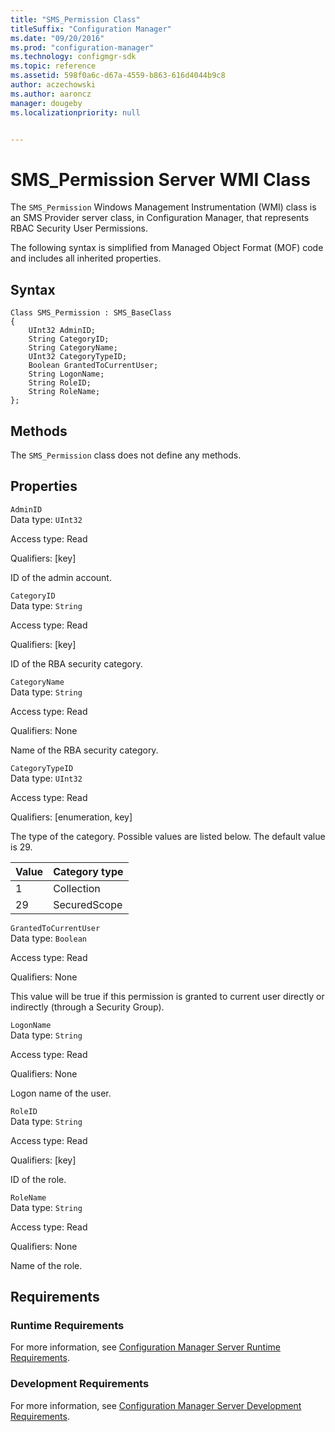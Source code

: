 ```yaml
---
title: "SMS_Permission Class"
titleSuffix: "Configuration Manager"
ms.date: "09/20/2016"
ms.prod: "configuration-manager"
ms.technology: configmgr-sdk
ms.topic: reference
ms.assetid: 598f0a6c-d67a-4559-b863-616d4044b9c8
author: aczechowski
ms.author: aaroncz
manager: dougeby
ms.localizationpriority: null


---
```

# SMS_Permission Server WMI Class
The `SMS_Permission` Windows Management Instrumentation (WMI) class is an SMS Provider server class, in Configuration Manager, that represents RBAC Security User Permissions.  

 The following syntax is simplified from Managed Object Format (MOF) code and includes all inherited properties.  

## Syntax  

```  
Class SMS_Permission : SMS_BaseClass  
{  
    UInt32 AdminID;  
    String CategoryID;  
    String CategoryName;  
    UInt32 CategoryTypeID;  
    Boolean GrantedToCurrentUser;  
    String LogonName;  
    String RoleID;  
    String RoleName;  
};  
```  

## Methods  
 The `SMS_Permission` class does not define any methods.  

## Properties  
 `AdminID`  
 Data type: `UInt32`  

 Access type: Read  

 Qualifiers: [key]  

 ID of the admin account.  

 `CategoryID`  
 Data type: `String`  

 Access type: Read  

 Qualifiers: [key]  

 ID of the RBA security category.  

 `CategoryName`  
 Data type: `String`  

 Access type: Read  

 Qualifiers: None  

 Name of the RBA security category.  

 `CategoryTypeID`  
 Data type: `UInt32`  

 Access type: Read  

 Qualifiers: [enumeration, key]  

 The type of the category. Possible values are listed below. The default value is 29.  

|Value|Category type|  
|-|-|  
|1|Collection|  
|29|SecuredScope|  

 `GrantedToCurrentUser`  
 Data type: `Boolean`  

 Access type: Read  

 Qualifiers: None  

 This value will be true if this permission is granted to current user directly or indirectly (through a Security Group).  

 `LogonName`  
 Data type: `String`  

 Access type: Read  

 Qualifiers: None  

 Logon name of the user.  

 `RoleID`  
 Data type: `String`  

 Access type: Read  

 Qualifiers: [key]  

 ID of the role.  

 `RoleName`  
 Data type: `String`  

 Access type: Read  

 Qualifiers: None  

 Name of the role.  

## Requirements  

### Runtime Requirements  
 For more information, see [Configuration Manager Server Runtime Requirements](../../../../../develop/core/reqs/server-runtime-requirements.md).  

### Development Requirements  
 For more information, see [Configuration Manager Server Development Requirements](../../../../../develop/core/reqs/server-development-requirements.md).  
